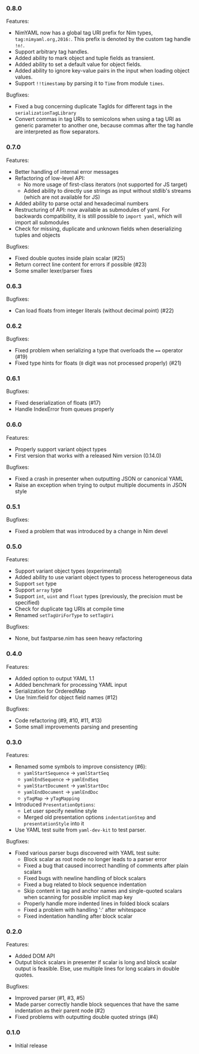 ### 0.8.0

Features:

 * NimYAML now has a global tag URI prefix for Nim types,
   `tag:nimyaml.org,2016:`. This prefix is denoted by the custom tag handle
   `!n!`.
 * Support arbitrary tag handles.
 * Added ability to mark object and tuple fields as transient.
 * Added ability to set a default value for object fields.
 * Added ability to ignore key-value pairs in the input when loading object
   values.
 * Support `!!timestamp` by parsing it to `Time` from module `times`.

Bugfixes:

 * Fixed a bug concerning duplicate TagIds for different tags in the
   `serializationTagLibrary`
 * Convert commas in tag URIs to semicolons when using a tag URI as generic
   parameter to another one, because commas after the tag handle are interpreted
   as flow separators.

### 0.7.0

Features:

 * Better handling of internal error messages
 * Refactoring of low-level API:
   * No more usage of first-class iterators (not supported for JS target)
   * Added ability to directly use strings as input without stdlib's streams
     (which are not available for JS)
 * Added ability to parse octal and hexadecimal numbers
 * Restructuring of API: now available as submodules of yaml. For backwards
   compatibility, it is still possible to `import yaml`, which will import all
   submodules
 * Check for missing, duplicate and unknown fields when deserializing tuples and
   objects

Bugfixes:

 * Fixed double quotes inside plain scalar (#25)
 * Return correct line content for errors if possible (#23)
 * Some smaller lexer/parser fixes

### 0.6.3

Bugfixes:

 * Can load floats from integer literals (without decimal point) (#22)

### 0.6.2

Bugfixes:

 * Fixed problem when serializing a type that overloads the `==` operator (#19)
 * Fixed type hints for floats (`0` digit was not processed properly) (#21)

### 0.6.1

Bugfixes:

 * Fixed deserialization of floats (#17)
 * Handle IndexError from queues properly

### 0.6.0

Features:

 * Properly support variant object types
 * First version that works with a released Nim version (0.14.0)

Bugfixes:

 * Fixed a crash in presenter when outputting JSON or canonical YAML
 * Raise an exception when trying to output multiple documents in JSON style

### 0.5.1

Bugfixes:

 * Fixed a problem that was introduced by a change in Nim devel

### 0.5.0

Features:

 * Support variant object types (experimental)
 * Added ability to use variant object types to process
   heterogeneous data
 * Support `set` type
 * Support `array` type
 * Support `int`, `uint` and `float` types
   (previously, the precision must be specified)
 * Check for duplicate tag URIs at compile time
 * Renamed `setTagUriForType` to `setTagUri`

Bugfixes:

 * None, but fastparse.nim has seen heavy refactoring

### 0.4.0

Features:

 * Added option to output YAML 1.1
 * Added benchmark for processing YAML input
 * Serialization for OrderedMap
 * Use !nim:field for object field names (#12)

Bugfixes:

 * Code refactoring (#9, #10, #11, #13)
 * Some small improvements parsing and presenting

### 0.3.0

Features:

 * Renamed some symbols to improve consistency (#6):
   - `yamlStartSequence` -> `yamlStartSeq`
   - `yamlEndSequence` -> `yamlEndSeq`
   - `yamlStartDocument` -> `yamlStartDoc`
   - `yamlEndDocument` -> `yamlEndDoc`
   - `yTagMap` -> `yTagMapping`
 * Introduced `PresentationOptions`:
   - Let user specify newline style
   - Merged old presentation options `indentationStep` and `presentationStyle`
     into it
 * Use YAML test suite from `yaml-dev-kit` to test parser.

Bugfixes:

 * Fixed various parser bugs discovered with YAML test suite:
   - Block scalar as root node no longer leads to a parser error
   - Fixed a bug that caused incorrect handling of comments after plain scalars
   - Fixed bugs with newline handling of block scalars
   - Fixed a bug related to block sequence indentation
   - Skip content in tag and anchor names and single-quoted scalars when
     scanning for possible implicit map key
   - Properly handle more indented lines in folded block scalars
   - Fixed a problem with handling ':' after whitespace
   - Fixed indentation handling after block scalar

### 0.2.0

Features:

 * Added DOM API
 * Output block scalars in presenter if scalar is long and block scalar output
   is feasible. Else, use multiple lines for long scalars in double quotes.

Bugfixes:

 * Improved parser (#1, #3, #5)
 * Made parser correctly handle block sequences that have the same indentation
   as their parent node (#2)
 * Fixed problems with outputting double quoted strings (#4)

### 0.1.0

 * Initial release